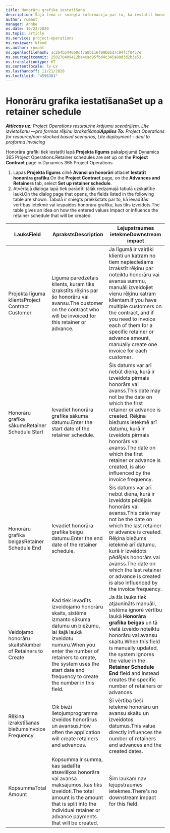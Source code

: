 ```yaml
---
title: Honorāru grafika iestatīšana
description: Šajā tēmā ir sniegta informācija par to, kā iestatīt honorāra grafiku risinājumā Project Operations.
author: rumant
manager: Annbe
ms.date: 10/22/2020
ms.topic: article
ms.service: project-operations
ms.reviewer: kfend
ms.author: rumant
ms.openlocfilehash: 1c264b544660cf7a0b116f09b6bd7c94fcf0457e
ms.sourcegitcommit: 250270409412ba4cad95fbd4c345a80d3d2b3e53
ms.translationtype: HT
ms.contentlocale: lv-LV
ms.lasthandoff: 11/21/2020
ms.locfileid: "4596381"
---
```

# <a name="set-up-a-retainer-schedule"></a><span data-ttu-id="8740a-103">Honorāru grafika iestatīšana</span><span class="sxs-lookup"><span data-stu-id="8740a-103">Set up a retainer schedule</span></span>

<span data-ttu-id="8740a-104">_**Attiecas uz:** Project Operations resursu/ne krājumu scenārijiem, Lite izvietošanu —pro formas rēķinu izrakstīšanai_</span><span class="sxs-lookup"><span data-stu-id="8740a-104">_**Applies To:** Project Operations for resource/non-stocked based scenarios, Lite deployment - deal to proforma invoicing_</span></span>

<span data-ttu-id="8740a-105">Honorāra grafiki tiek iestatīti lapā **Projekta līgums** pakalpojumā Dynamics 365 Project Operations.</span><span class="sxs-lookup"><span data-stu-id="8740a-105">Retainer schedules are set up on the **Project Contract** page in Dynamics 365 Project Operations.</span></span>

1. <span data-ttu-id="8740a-106">Lapas **Projekta līgums** cilnē **Avansi un honorāri** atlasiet **Iestatīt honorāra grafiku**.</span><span class="sxs-lookup"><span data-stu-id="8740a-106">On the **Project Contract** page, on the **Advances and Retainers** tab, select **Set up retainer schedule**.</span></span>
2. <span data-ttu-id="8740a-107">Atvērtajā dialoga lapā tiek parādīti tālāk redzamajā tabulā uzskaitītie lauki.</span><span class="sxs-lookup"><span data-stu-id="8740a-107">On the dialog page that opens, the fields listed in the following table are shown.</span></span> <span data-ttu-id="8740a-108">Tabulā ir sniegts priekšstats par to, kā ievadītās vērtības ietekmē vai iespaidos honorāra grafiku, kas tiks izveidots.</span><span class="sxs-lookup"><span data-stu-id="8740a-108">The table gives an idea on how the entered values impact or influence the retainer schedule that will be created.</span></span>

| <span data-ttu-id="8740a-109">Lauks</span><span class="sxs-lookup"><span data-stu-id="8740a-109">Field</span></span> | <span data-ttu-id="8740a-110">Apraksts</span><span class="sxs-lookup"><span data-stu-id="8740a-110">Description</span></span> | <span data-ttu-id="8740a-111">Lejupstraumes ietekme</span><span class="sxs-lookup"><span data-stu-id="8740a-111">Downstream impact</span></span> |
| --- | --- | --- |
| <span data-ttu-id="8740a-112">Projekta līguma klients</span><span class="sxs-lookup"><span data-stu-id="8740a-112">Project Contract Customer</span></span> | <span data-ttu-id="8740a-113">Līgumā paredzētais klients, kuram tiks izrakstīts rēķins par šo honorāru vai avansu.</span><span class="sxs-lookup"><span data-stu-id="8740a-113">The customer on the contract who will be invoiced for this retainer or advance.</span></span> | <span data-ttu-id="8740a-114">Ja līgumā ir vairāki klienti un katram no tiem nepieciešams izrakstīt rēķinu par noteiktu honorāru vai avansa summu, manuāli izveidojiet vienu rēķinu katram klientam.</span><span class="sxs-lookup"><span data-stu-id="8740a-114">If you have multiple customers on the contract, and if you need to invoice each of them for a specific retainer or advance amount, manually create one invoice for each customer.</span></span> |
| <span data-ttu-id="8740a-115">Honorāru grafika sākums</span><span class="sxs-lookup"><span data-stu-id="8740a-115">Retainer Schedule Start</span></span> | <span data-ttu-id="8740a-116">Ievadiet honorāra grafika sākuma datumu.</span><span class="sxs-lookup"><span data-stu-id="8740a-116">Enter the start date of the retainer schedule.</span></span> | <span data-ttu-id="8740a-117">Šis datums var arī nebūt diena, kurā ir izveidots pirmais honorārs vai avanss.</span><span class="sxs-lookup"><span data-stu-id="8740a-117">This date may not be the date on which the first retainer or advance is created.</span></span> <span data-ttu-id="8740a-118">Rēķina biežums ietekmē arī datumu, kurā ir izveidots pirmais honorārs vai avanss.</span><span class="sxs-lookup"><span data-stu-id="8740a-118">The date on which the first retainer or advance is created, is also influenced by the invoice frequency.</span></span> |
| <span data-ttu-id="8740a-119">Honorāru grafika beigas</span><span class="sxs-lookup"><span data-stu-id="8740a-119">Retainer Schedule End</span></span> | <span data-ttu-id="8740a-120">Ievadiet honorāra grafika beigu datumu.</span><span class="sxs-lookup"><span data-stu-id="8740a-120">Enter the end date of the retainer schedule.</span></span> | <span data-ttu-id="8740a-121">Šis datums var arī nebūt diena, kurā ir izveidots pēdējais honorārs vai avanss.</span><span class="sxs-lookup"><span data-stu-id="8740a-121">This date may not be the date on which the last retainer or advance is created.</span></span> <span data-ttu-id="8740a-122">Rēķina biežums ietekmē arī datumu, kurā ir izveidots pēdējais honorārs vai avanss.</span><span class="sxs-lookup"><span data-stu-id="8740a-122">The date on which the last retainer or advance is created is also influenced by the invoice frequency.</span></span> |
| <span data-ttu-id="8740a-123">Veidojamo honorāru skaits</span><span class="sxs-lookup"><span data-stu-id="8740a-123">Number of Retainers to Create</span></span> | <span data-ttu-id="8740a-124">Kad tiek ievadīts izveidojamo honorāru skaits, sistēma izmanto sākuma datumu un biežumu, lai šajā laukā izveidotu numuru.</span><span class="sxs-lookup"><span data-stu-id="8740a-124">When you enter the number of retainers to create, the system uses the start date and frequency to create the number in this field.</span></span> | <span data-ttu-id="8740a-125">Ja šis lauks tiek atjaunināts manuāli, sistēma ignorē vērtību laukā **Honorāra grafika beigas** un tā vietā izveido noteiktu honorāru vai avansu skaitu.</span><span class="sxs-lookup"><span data-stu-id="8740a-125">When this field is manually updated, the system ignores the value in the **Retainer Schedule End** field and instead creates the specific number of retainers or advances.</span></span> |
| <span data-ttu-id="8740a-126">Rēķina izrakstīšanas biežums</span><span class="sxs-lookup"><span data-stu-id="8740a-126">Invoice Frequency</span></span> | <span data-ttu-id="8740a-127">Cik bieži lietojumprogramma izveidos honorārus un avansus.</span><span class="sxs-lookup"><span data-stu-id="8740a-127">How often the application will create retainers and advances.</span></span> | <span data-ttu-id="8740a-128">Šī vērtība tieši ietekmē honorāru un avansu skaitu un izveidotos datumus.</span><span class="sxs-lookup"><span data-stu-id="8740a-128">This value directly influences the number of retainers and advances and the created dates.</span></span> |
| <span data-ttu-id="8740a-129">Kopsumma</span><span class="sxs-lookup"><span data-stu-id="8740a-129">Total Amount</span></span> | <span data-ttu-id="8740a-130">Kopsumma ir summa, kas sadalīta atsevišķos honorāra vai avansa maksājumos, kas tiks izveidoti.</span><span class="sxs-lookup"><span data-stu-id="8740a-130">The total amount is the amount that is split into the individual retainer or advance payments that will be created.</span></span> | <span data-ttu-id="8740a-131">Šim laukam nav lejupstraumes ietekmes.</span><span class="sxs-lookup"><span data-stu-id="8740a-131">There's no downstream impact for this field.</span></span> |
